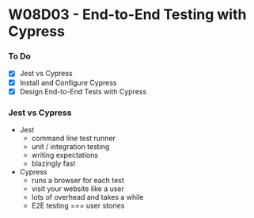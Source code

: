 # W08D03 - End-to-End Testing with Cypress

### To Do
- [x] Jest vs Cypress
- [x] Install and Configure Cypress
- [x] Design End-to-End Tests with Cypress

### Jest vs Cypress
* Jest
  * command line test runner
  * unit / integration testing
  * writing expectations
  * blazingly fast
* Cypress
  * runs a browser for each test
  * visit your website like a user
  * lots of overhead and takes a while
  * E2E testing === user stories













